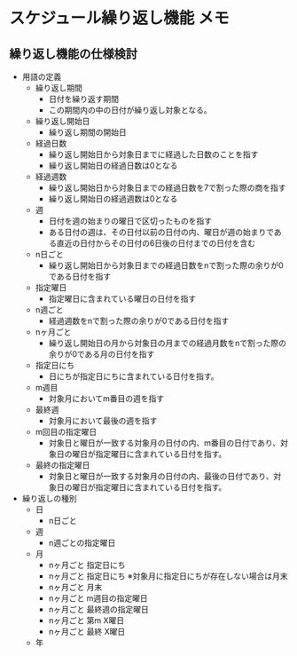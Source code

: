 # スケジュール繰り返し機能 メモ

## 繰り返し機能の仕様検討

* 用語の定義
  * 繰り返し期間
    * 日付を繰り返す期間
    * この期間内の中の日付が繰り返し対象となる。
  * 繰り返し開始日
    * 繰り返し期間の開始日
  * 経過日数
    * 繰り返し開始日から対象日までに経過した日数のことを指す
    * 繰り返し開始日の経過日数は0となる
  * 経過週数
    * 繰り返し開始日から対象日までの経過日数を7で割った際の商を指す
    * 繰り返し開始日の経過週数は0となる
  * 週
    * 日付を週の始まりの曜日で区切ったものを指す  
    * ある日付の週は、その日付以前の日付の内、曜日が週の始まりである直近の日付からその日付の6日後の日付までの日付を含む
  * n日ごと
    * 繰り返し開始日から対象日までの経過日数をnで割った際の余りが0である日付を指す
  * 指定曜日
    * 指定曜日に含まれている曜日の日付を指す
  * n週ごと
    * 経過週数をnで割った際の余りが0である日付を指す
  * nヶ月ごと
    * 繰り返し開始日の月から対象日の月までの経過月数をnで割った際の余りが0である月の日付を指す
  * 指定日にち
    * 日にちが指定日にちに含まれている日付を指す。
  * m週目
    * 対象月においてm番目の週を指す
  * 最終週
    * 対象月において最後の週を指す
  * m回目の指定曜日
    * 対象日と曜日が一致する対象月の日付の内、m番目の日付であり、対象日の曜日が指定曜日に含まれている日付を指す。
  * 最終の指定曜日
    * 対象日と曜日が一致する対象月の日付の内、最後の日付であり、対象日の曜日が指定曜日に含まれている日付を指す。
* 繰り返しの種別
  * 日
    * n日ごと
  * 週
    * n週ごとの指定曜日
  * 月
    * nヶ月ごと 指定日にち
    * nヶ月ごと 指定日にち ※対象月に指定日にちが存在しない場合は月末
    * nヶ月ごと 月末
    * nヶ月ごと m週目の指定曜日
    * nヶ月ごと 最終週の指定曜日
    * nヶ月ごと 第m X曜日
    * nヶ月ごと 最終 X曜日
  * 年
    <!-- TODO -->
